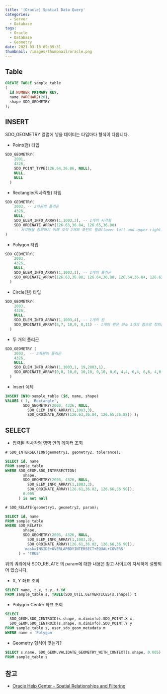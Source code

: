 ```yaml
---
title: '[Oracle] Spatial Data Query'
categories:
  - Server
  - Database
tags:
  - Oracle
  - Database
  - Geometry
date: 2021-03-18 09:39:31
thumbnail: /images/thumbnail/oracle.png
---
```


## Table

```sql
CREATE TABLE sample_table
(
  id NUMBER PRIMARY KEY,
  name VARCHAR2(20),
  shape SDO_GEOMETRY
);
```

## INSERT

SDO_GEOMETRY 컬럼에 넣을 데이터는 타입마다 형식이 다릅니다.

- Point(점) 타입

```sql
SDO_GEOMETRY(
    2001,
    4326,
    SDO_POINT_TYPE(126.64,36.86, NULL),
    NULL,
    NULL
  )
```

- Rectangle(직사각형) 타입

```sql
SDO_GEOMETRY(
    2003, -- 2차원의 폴리곤
    4326,
    NULL,
    SDO_ELEM_INFO_ARRAY(1,1003,3), -- 1개의 사각형
    SDO_ORDINATE_ARRAY(126.63,36.84, 126.65,36.88)
    -- 사각형을 정의하기 위해 오직 2개의 포인트 필요(lower left and upper right)
)
```

- Polygon 타입

```sql
SDO_GEOMETRY(
    2003,
    4326,
    NULL,
    SDO_ELEM_INFO_ARRAY(1,1003,1), -- 1개의 폴리곤
    SDO_ORDINATE_ARRAY(126.63,36.88, 126.64,36.88, 126.64,36.84, 126.63,36.84, 126.63,36.88)
  )
```

- Circle(원) 타입

```sql
SDO_GEOMETRY(
    2003,
    4326,
    NULL,
    SDO_ELEM_INFO_ARRAY(1,1003,4), -- 1개의 원
    SDO_ORDINATE_ARRAY(8,7, 10,9, 8,11) -- 1개의 원은 최소 3개의 점으로 정의됨
  )
```

- 두 개의 폴리곤

```sql
SDO_GEOMETRY (
    2003,  -- 2차원의 폴리곤
    4326,
    NULL,
    SDO_ELEM_INFO_ARRAY(1,1003,1, 19,2003,1),
    SDO_ORDINATE_ARRAY(0,0, 10,0, 10,10, 0,10, 0,0, 4,4, 6,4, 6,6, 4,6, 4,4)
  )
```

- Insert 예제

```sql
INSERT INTO sample_table (id, name, shape)
VALUES ( 1, 'Rectangle',
        SDO_GEOMETRY(2003, 4326, NULL,
          SDO_ELEM_INFO_ARRAY(1,1003,3),
          SDO_ORDINATE_ARRAY(126.63,36.84, 126.65,36.88)) );
```

## SELECT

- 입력된 직사각형 영역 안의 데이터 조회

```sql
# SDO_INTERSECTION(geometry1, geometry2, tolerance);

SELECT id, name
FROM sample_table
WHERE SDO_GEOM.SDO_INTERSECTION(
        shape,
        SDO_GEOMETRY(2003, 4326, NULL,
          SDO_ELEM_INFO_ARRAY(1,1003,3),
          SDO_ORDINATE_ARRAY(126.61,36.82, 126.66,36.90)),
        0.005
      ) is not null
```

```sql
# SDO_RELATE(geometry1, geometry2, param);

SELECT id, name
FROM sample_table
WHERE SDO_RELATE(
        shape,
        SDO_GEOMETRY(2003, 4326, NULL,
          SDO_ELEM_INFO_ARRAY(1,1003,3),
          SDO_ORDINATE_ARRAY(126.61,36.82, 126.66,36.90)),
        'mask=INSIDE+OVERLAPBDYINTERSECT+EQUAL+COVERS'
      ) = 'TRUE'
```

위의 쿼리에서 SDO_RELATE 의 param에 대한 내용은 참고 사이트에 자세하게 설명되어 있습니다.

- X, Y 좌표 조회

```sql
SELECT name, t.x, t.y, t.id
FROM sample_table s, TABLE(SDO_UTIL.GETVERTICES(s.shape)) t
```

- Polygon Center 좌표 조회

```sql
SELECT
  SDO_GEOM.SDO_CENTROID(s.shape, m.diminfo).SDO_POINT.X x,
  SDO_GEOM.SDO_CENTROID(s.shape, m.diminfo).SDO_POINT.Y y
FROM sample_table s, user_sdo_geom_metadata m
WHERE name = 'Polygon'
```

- Geometry 형식이 맞는가?

```sql
SELECT s.name, SDO_GEOM.VALIDATE_GEOMETRY_WITH_CONTEXT(s.shape, 0.005)
FROM sample_table s
```

## 참고

- [Oracle Help Center - Spatial Relationships and Filtering](https://docs.oracle.com/database/121/SPATL/spatial-relationships-and-filtering.htm#SPATL460)
